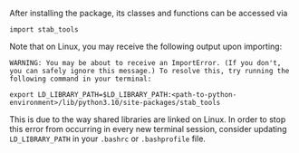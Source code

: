 After installing the package, its classes and functions can be accessed via
```
import stab_tools
```
Note that on Linux, you may receive the following output upon importing:
```
WARNING: You may be about to receive an ImportError. (If you don't, you can safely ignore this message.) To resolve this, try running the following command in your terminal:

export LD_LIBRARY_PATH=$LD_LIBRARY_PATH:<path-to-python-environment>/lib/python3.10/site-packages/stab_tools
```
This is due to the way shared libraries are linked on Linux. In order to stop this error from occurring in every new terminal session, consider updating `LD_LIBRARY_PATH` in your `.bashrc` or `.bashprofile` file.